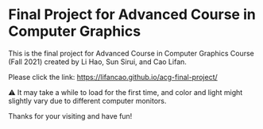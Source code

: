 # Final Project for Advanced Course in Computer Graphics

This is the final project for Advanced Course in Computer Graphics Course (Fall 2021) created by Li Hao, Sun Sirui, and Cao Lifan.

Please click the link: https://lifancao.github.io/acg-final-project/

⚠️ It may take a while to load for the first time, and color and light might slightly vary due to different computer monitors.

Thanks for your visiting and have fun!
